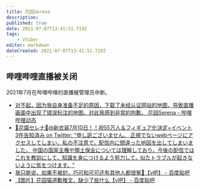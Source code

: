 ```yaml
---
title: 花园Serena
description: 
published: true
date: 2021-07-07T13:41:51.719Z
tags:
    - Vtuber
editor: markdown
dateCreated: 2021-07-07T13:41:51.719Z
---
```


## 哔哩哔哩直播被关闭

2021年7月在哔哩哔哩的直播被管理员中断。

+ [对不起，因为我自身准备不足的原因，下载了未经认证网站的地图，导致直播画面中出现了错误标注的地图，对此我感到非常的抱歉。 花园Serena - 哔哩哔哩动态](https://archive.is/2Jonc "https://t.bilibili.com/543972859474845810")
+ [🍯花園セレナ🍯@新衣装7月10日！！祝55万人＆フィギュア化決定+イベント3件告知済み on Twitter: "申し訳ございません。 正規でないwebページにアクセスしてしまい，私の不注意で，配信内に間違った地図を出してしまいました。 中国の国家主権や領土保全については理解しており，今後の配信ではこれを教訓にして，知識を身につけるよう努力して，似たトラブルが起きないように気をつけます。"](https://web.archive.org/web/20210705132429/https://twitter.com/hanazono_serena/status/1412039641818034184)
+ [我只能说，如果不被封，巧可和可可还有其他人都很冤🤭【v吧】 - 百度贴吧](https://archive.is/ltSEr "https://tieba.baidu.com/p/7436253696")
+ [【图片】花园猫道歉推文，缺少了些什么【v吧】 - 百度贴吧](https://web.archive.org/web/20210706231439/https://tieba.baidu.com/p/7436250406)
